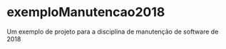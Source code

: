 # exemploManutencao2018


Um exemplo de projeto para a disciplina de manutenção de software de 2018

